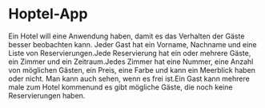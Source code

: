 # Hoptel-App
Ein Hotel will eine Anwendung haben, damit es das Verhalten der Gäste besser beobachten kann. Jeder Gast hat ein Vorname, Nachname und eine Liste von Reservierungen.Jede Reservierung hat ein oder mehrere Gäste, ein Zimmer und ein Zeitraum.Jedes Zimmer hat eine Nummer, eine Anzahl von möglichen Gästen, ein Preis, eine Farbe und kann ein Meerblick haben oder nicht. Man kann auch sehen, wenn es frei ist.Ein Gast kann mehrere male zum Hotel kommenund es gibt mögliche Gäste, die noch keine Reservierungen haben.
